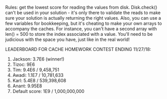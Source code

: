 Rules: get the lowest score for reading the values from disk.
Disk.check() can't be used in your solution - it's only there to validate the reads to make sure 
your solution is actually returning the right values. 
Also, you can use a few variables for bookkeeping, but it's cheating to make your own arrays 
to accompany the caches. For instance, you can't have a second array with len() = 500 to store 
the index associated with a value. You'll need to be judicious with the space you have, just like in the real world!

LEADERBOARD FOR CACHE HOMEWORK CONTEST ENDING 11/27/18:
1) Jackson: 3.7E6 (winner!)
2) Tizoc: 9E6
3) Tim: 9.4E6 / 9,458,751
4) Awadi: 1.1E7 / 10,781,633
5) Karl: 5.4E8 / 539,398,608
6) Anant: 9.95E8
7) Default score: 1E9 / 1,000,000,000
